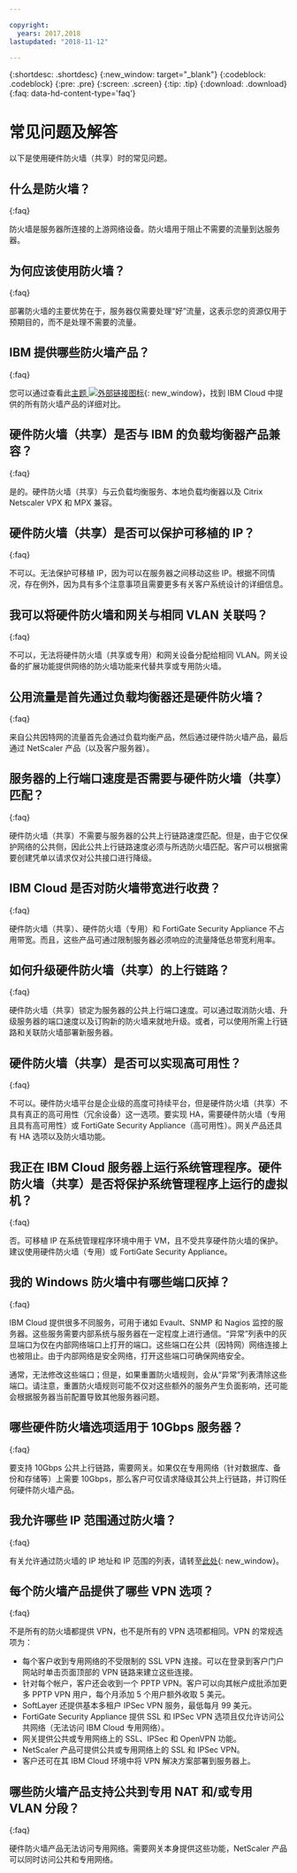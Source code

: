 ```yaml
---

copyright:
  years: 2017,2018
lastupdated: "2018-11-12"

---
```


{:shortdesc: .shortdesc}
{:new_window: target="_blank"}
{:codeblock: .codeblock}
{:pre: .pre}
{:screen: .screen}
{:tip: .tip}
{:download: .download}
{:faq: data-hd-content-type='faq'}

# 常见问题及解答
以下是使用硬件防火墙（共享）时的常见问题。

## 什么是防火墙？
{:faq}

防火墙是服务器所连接的上游网络设备。防火墙用于阻止不需要的流量到达服务器。

## 为何应该使用防火墙？
{:faq}

部署防火墙的主要优势在于，服务器仅需要处理“好”流量，这表示您的资源仅用于预期目的，而不是处理不需要的流量。

## IBM 提供哪些防火墙产品？
{:faq}

您可以通过查看此[主题 ![外部链接图标](../../icons/launch-glyph.svg "外部链接图标")](/docs/infrastructure/fortigate-10g/explore-firewalls.html#explore-firewalls){: new_window}，找到 IBM Cloud 中提供的所有防火墙产品的详细对比。 

## 硬件防火墙（共享）是否与 IBM 的负载均衡器产品兼容？
{:faq}

是的。硬件防火墙（共享）与云负载均衡服务、本地负载均衡器以及 Citrix Netscaler VPX 和 MPX 兼容。

## 硬件防火墙（共享）是否可以保护可移植的 IP？
{:faq}

不可以。无法保护可移植 IP，因为可以在服务器之间移动这些 IP。根据不同情况，存在例外，因为具有多个注意事项且需要更多有关客户系统设计的详细信息。

## 我可以将硬件防火墙和网关与相同 VLAN 关联吗？
{:faq}

不可以，无法将硬件防火墙（共享或专用）和网关设备分配给相同 VLAN。网关设备的扩展功能提供网络的防火墙功能来代替共享或专用防火墙。

## 公用流量是首先通过负载均衡器还是硬件防火墙？
{:faq}

来自公共因特网的流量首先会通过负载均衡产品，然后通过硬件防火墙产品，最后通过 NetScaler 产品（以及客户服务器）。

## 服务器的上行端口速度是否需要与硬件防火墙（共享）匹配？
{:faq}

硬件防火墙（共享）不需要与服务器的公共上行链路速度匹配。但是，由于它仅保护网络的公共侧，因此公共上行链路速度必须与所选防火墙匹配。客户可以根据需要创建凭单以请求仅对公共接口进行降级。

## IBM Cloud 是否对防火墙带宽进行收费？
{:faq}

硬件防火墙（共享）、硬件防火墙（专用）和 FortiGate Security Appliance 不占用带宽。而且，这些产品可通过限制服务器必须响应的流量降低总带宽利用率。

## 如何升级硬件防火墙（共享）的上行链路？
{:faq}

硬件防火墙（共享）锁定为服务器的公共上行端口速度。可以通过取消防火墙、升级服务器的端口速度以及订购新的防火墙来就地升级。或者，可以使用所需上行链路和关联防火墙部署新服务器。

## 硬件防火墙（共享）是否可以实现高可用性？
{:faq}

不可以。硬件防火墙平台是企业级的高度可持续平台，但是硬件防火墙（共享）不具有真正的高可用性（冗余设备）这一选项。要实现 HA，需要硬件防火墙（专用且具有高可用性）或 FortiGate Security Appliance（高可用性）。网关产品还具有 HA 选项以及防火墙功能。

## 我正在 IBM Cloud 服务器上运行系统管理程序。硬件防火墙（共享）是否将保护系统管理程序上运行的虚拟机？
{:faq}

否。可移植 IP 在系统管理程序环境中用于 VM，且不受共享硬件防火墙的保护。建议使用硬件防火墙（专用）或 FortiGate Security Appliance。

## 我的 Windows 防火墙中有哪些端口灰掉？
{:faq}

IBM Cloud 提供很多不同服务，可用于诸如 Evault、SNMP 和 Nagios 监控的服务器。这些服务需要内部系统与服务器在一定程度上进行通信。“异常”列表中的灰显端口为仅在内部网络端口上打开的端口。这些端口在公共（因特网）网络连接上也被阻止。由于内部网络是安全网络，打开这些端口可确保网络安全。

通常，无法修改这些端口；但是，如果重置防火墙规则，会从“异常”列表清除这些端口。请注意，重置防火墙规则可能不仅对这些额外的服务产生负面影响，还可能会根据服务器当前配置导致其他服务器问题。

## 哪些硬件防火墙选项适用于 10Gbps 服务器？
{:faq}

要支持 10Gbps 公共上行链路，需要网关。如果仅在专用网络（针对数据库、备份和存储等）上需要 10Gbps，那么客户可仅请求降级其公共上行链路，并订购任何硬件防火墙产品。

## 我允许哪些 IP 范围通过防火墙？
{:faq}

有关允许通过防火墙的 IP 地址和 IP 范围的列表，请转至[此处](/docs/infrastructure/hardware-firewall-dedicated/ips.html){: new_window}。 

## 每个防火墙产品提供了哪些 VPN 选项？
{:faq}

不是所有的防火墙都提供 VPN，也不是所有的 VPN 选项都相同。VPN 的常规选项为：

* 每个客户收到专用网络的不受限制的 SSL VPN 连接。可以在登录到客户门户网站时单击页面顶部的 VPN 链路来建立这些连接。
* 针对每个帐户，客户还会收到一个 PPTP VPN。客户可以向其帐户成批添加更多 PPTP VPN 用户，每个月添加 5 个用户额外收取 5 美元。
* SoftLayer 还提供基本多租户 IPSec VPN 服务，最低每月 99 美元。
* FortiGate Security Appliance 提供 SSL 和 IPSec VPN 选项且仅允许访问公共网络（无法访问 IBM Cloud 专用网络）。
* 网关提供公共或专用网络上的 SSL、IPSec 和 OpenVPN 功能。
* NetScaler 产品可提供公共或专用网络上的 SSL 和 IPSec VPN。
* 客户还可在其 IBM Cloud 环境中将 VPN 解决方案部署到服务器上。

## 哪些防火墙产品支持公共到专用 NAT 和/或专用 VLAN 分段？
{:faq}

硬件防火墙产品无法访问专用网络。需要网关本身提供这些功能，NetScaler 产品可以同时访问公共和专用网络。
